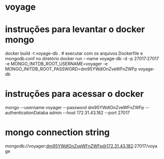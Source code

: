 # voyage

# instruções para levantar o docker mongo
docker build -t voyage-db . # executar com os arquivos Dockerfile e mongodb.conf no diretório
docker run --name voyage-db -d -p 27017:27017 -e MONGO_INITDB_ROOT_USERNAME=voyager -e MONGO_INITDB_ROOT_PASSWORD=dm95YWdlOnZveWFnZWFp voyage-db

# instruções para acessar o docker
mongo --username voyager --password dm95YWdlOnZveWFnZWFp --authenticationDataba admin --host 172.31.43.182 --port 27017

# mongo connection string
mongodb://voyager:dm95YWdlOnZveWFnZWFp@172.31.43.182:27017/voyage